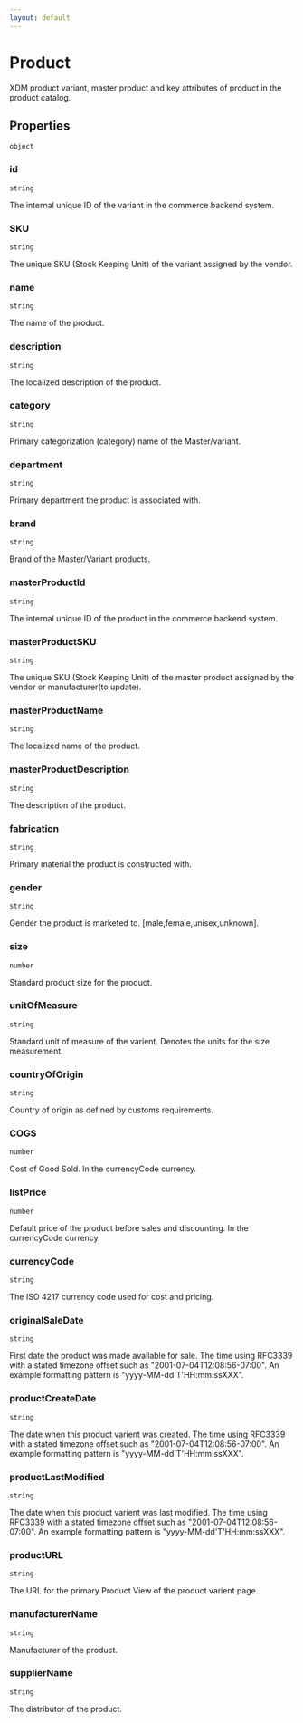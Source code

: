 ```yaml
---
layout: default
---
```


# Product

XDM product variant, master product and key attributes of product in the product catalog.
## Properties

`object`


###  id
`string` 

The internal unique ID of the variant in the commerce backend system.


###  SKU
`string` 

The unique SKU (Stock Keeping Unit) of the variant assigned by the vendor.


###  name
`string` 

The name of the product.


###  description
`string` 

The localized description of the product.


###  category
`string` 

Primary categorization (category) name of the Master/variant.


###  department
`string` 

Primary department the product is associated with.


###  brand
`string` 

Brand of the Master/Variant products.


###  masterProductId
`string` 

The internal unique ID of the product in the commerce backend system.


###  masterProductSKU
`string` 

The unique SKU (Stock Keeping Unit) of the master product assigned by the vendor or manufacturer(to update).


###  masterProductName
`string` 

The localized name of the product.


###  masterProductDescription
`string` 

The description of the product.


###  fabrication
`string` 

Primary material the product is constructed with.


###  gender
`string` 

Gender the product is marketed to. [male,female,unisex,unknown].


###  size
`number` 

Standard product size for the product.


###  unitOfMeasure
`string` 

Standard unit of measure of the varient. Denotes the units for the size measurement.


###  countryOfOrigin
`string` 

Country of origin as defined by customs requirements.


###  COGS
`number` 

Cost of Good Sold. In the currencyCode currency.


###  listPrice
`number` 

Default price of the product before sales and discounting. In the currencyCode currency.


###  currencyCode
`string` 

The ISO 4217 currency code used for cost and pricing.


###  originalSaleDate
`string` 

First date the product was made available for sale. The time using RFC3339 with a stated timezone offset such as "2001-07-04T12:08:56-07:00". An example formatting pattern is "yyyy-MM-dd'T'HH:mm:ssXXX".


###  productCreateDate
`string` 

The date when this product varient was created. The time using RFC3339 with a stated timezone offset such as "2001-07-04T12:08:56-07:00". An example formatting pattern is "yyyy-MM-dd'T'HH:mm:ssXXX".


###  productLastModified
`string` 

The date when this product varient was last modified. The time using RFC3339 with a stated timezone offset such as "2001-07-04T12:08:56-07:00". An example formatting pattern is "yyyy-MM-dd'T'HH:mm:ssXXX".


###  productURL
`string` 

The URL for the primary Product View of the product varient page.


###  manufacturerName
`string` 

Manufacturer of the product.


###  supplierName
`string` 

The distributor of the product.



